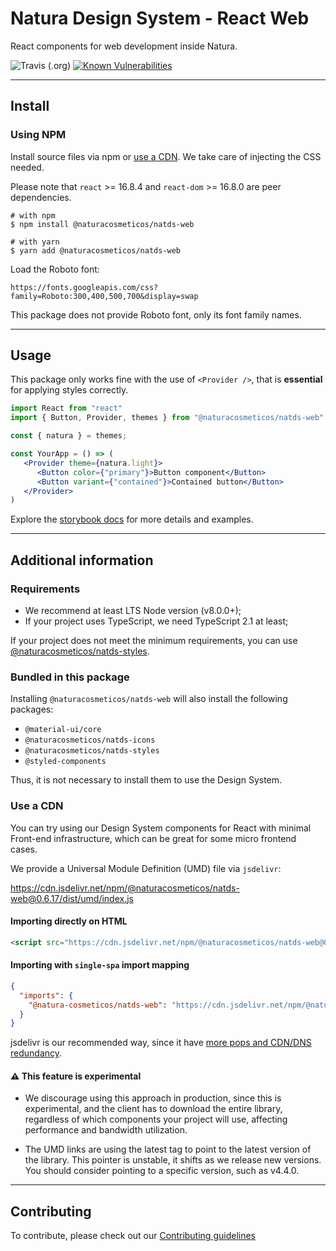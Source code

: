 # Natura Design System - React Web

React components for web development inside Natura.

![Travis (.org)](https://img.shields.io/travis/natura-cosmeticos/natds-js.svg)
[![Known Vulnerabilities](https://snyk.io/test/github/natura-cosmeticos/natds-js/badge.svg?targetFile=package.json)](https://snyk.io/test/github/natura-cosmeticos/natds-js?targetFile=package.json)

---

## Install

### Using NPM

Install source files via npm or [use a CDN](#use-a-cdn). We take care of injecting the CSS needed.

Please note that `react` >= 16.8.4 and `react-dom` >= 16.8.0 are peer dependencies.

```shell script
# with npm
$ npm install @naturacosmeticos/natds-web

# with yarn
$ yarn add @naturacosmeticos/natds-web
```

Load the Roboto font:

```
https://fonts.googleapis.com/css?family=Roboto:300,400,500,700&display=swap
```

This package does not provide Roboto font, only its font family names.

---

## Usage

This package only works fine with the use of `<Provider />`, that is **essential** for applying styles correctly.

```jsx highlight-line="3"
import React from "react"
import { Button, Provider, themes } from "@naturacosmeticos/natds-web"

const { natura } = themes;

const YourApp = () => (
   <Provider theme={natura.light}>
      <Button color={"primary"}>Button component</Button>
      <Button variant={"contained"}>Contained button</Button>
   </Provider>
)
```

Explore the [storybook docs](https://natds-js.netlify.app/) for more details and examples.

---

## Additional information

### Requirements

-  We recommend at least LTS Node version (v8.0.0+);
- If your project uses TypeScript, we need TypeScript 2.1 at least;

If your project does not meet the minimum requirements, you can use [@naturacosmeticos/natds-styles](../styles/README.md).

### Bundled in this package

Installing `@naturacosmeticos/natds-web` will also install the following packages:

- `@material-ui/core`
- `@naturacosmeticos/natds-icons`
- `@naturacosmeticos/natds-styles`
- `@styled-components`

Thus, it is not necessary to install them to use the Design System.

### Use a CDN

You can try using our Design System components for React with minimal Front-end infrastructure, which can be great for
some micro frontend cases.

We provide a Universal Module Definition (UMD) file via `jsdelivr`:

https://cdn.jsdelivr.net/npm/@naturacosmeticos/natds-web@0.6.17/dist/umd/index.js

#### Importing directly on HTML

```html
<script src="https://cdn.jsdelivr.net/npm/@naturacosmeticos/natds-web@0.6.17/dist/umd/index.js"></script>
```

#### Importing with `single-spa` import mapping

```json
{
  "imports": {
    "@natura-cosmeticos/natds-web": "https://cdn.jsdelivr.net/npm/@naturacosmeticos/natds-web@0.6.17/dist/umd/index.js"
  }
}
```

jsdelivr is our recommended way, since it have [more pops and CDN/DNS redundancy](https://www.jsdelivr.com/network).

#### ⚠️ This feature is experimental

* We discourage using this approach in production, since this is experimental, and the client has to download the
entire library, regardless of which components your project will use, affecting performance and bandwidth utilization.

* The UMD links are using the latest tag to point to the latest version of the library. This pointer is unstable, it shifts as we release new versions. You should consider pointing to a specific version, such as v4.4.0.

---

## Contributing

To contribute, please check out our [Contributing guidelines](./CONTRIBUTING.md)
